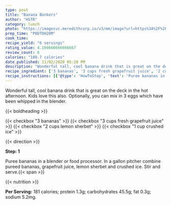 ```yaml
---
type: post
title: "Banana Bonkers"
author: "HSTR"
category: lunch
photo: "https://imagesvc.meredithcorp.io/v3/mm/image?url=https%3A%2F%2Fimages.media-allrecipes.com%2Fuserphotos%2F865683.jpg"
prep_time: "P0DT0H20M"
cook_time: 
recipe_yield: "6 servings"
rating_value: 4.166666666666667
review_count: 6
calories: "180.7 calories"
date_published: 11/02/2020 05:20 PM
description: "Wonderful tall, cool banana drink that is great on the deck in the hot afternoon. Kids love this also. Optionally, you can mix in 3 eggs which have been whipped in the blender."
recipe_ingredient: ['3 bananas', '3 cups fresh grapefruit juice', '2 cups lemon sherbet', '1 cup crushed ice']
recipe_instructions: [{'@type': 'HowToStep', 'text': 'Puree bananas in a blender or food processor. In a gallon pitcher combine pureed bananas, grapefruit juice, lemon sherbet and crushed ice. Stir and serve.\n'}]
---
```


Wonderful tall, cool banana drink that is great on the deck in the hot afternoon. Kids love this also. Optionally, you can mix in 3 eggs which have been whipped in the blender. 

{{< boldheading >}}

{{< checkbox "3  bananas" >}}
{{< checkbox "3 cups fresh grapefruit juice" >}}
{{< checkbox "2 cups lemon sherbet" >}}
{{< checkbox "1 cup crushed ice" >}}


{{< direction >}}

**Step: 1**

Puree bananas in a blender or food processor. In a gallon pitcher combine pureed bananas, grapefruit juice, lemon sherbet and crushed ice. Stir and serve.{{< span >}}

{{< nutrition >}}

**Per Serving:** 181 calories; protein 1.3g; carbohydrates 45.5g; fat 0.3g; sodium 5.2mg.